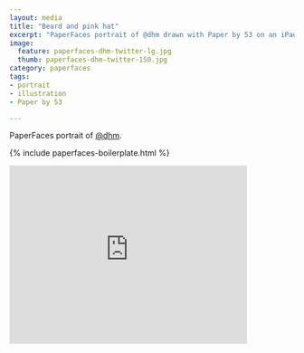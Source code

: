 ```yaml
---
layout: media
title: "Beard and pink hat"
excerpt: "PaperFaces portrait of @dhm drawn with Paper by 53 on an iPad."
image: 
  feature: paperfaces-dhm-twitter-lg.jpg
  thumb: paperfaces-dhm-twitter-150.jpg
category: paperfaces
tags: 
- portrait
- illustration
- Paper by 53

---
```


PaperFaces portrait of [@dhm](http://twitter.com/dhm).

{% include paperfaces-boilerplate.html %}

<iframe width="420" height="315" src="http://www.youtube.com/embed/8znOwv0XxcI" frameborder="0"> </iframe>